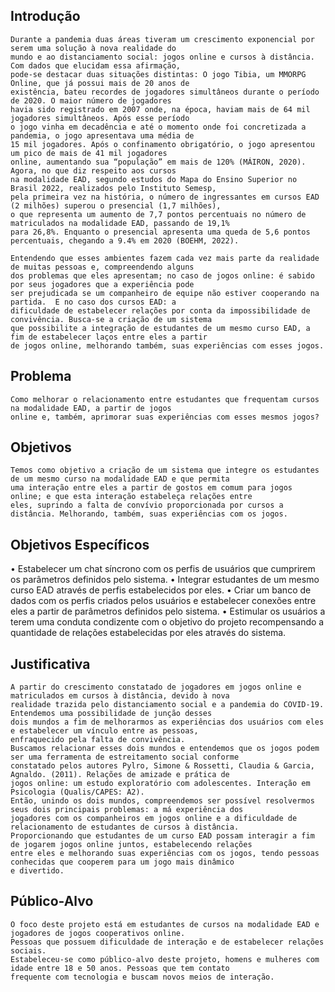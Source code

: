 ## Introdução

	Durante a pandemia duas áreas tiveram um crescimento exponencial por serem uma solução à nova realidade do 
	mundo e ao distanciamento social: jogos online e cursos à distância. Com dados que elucidam essa afirmação,
	pode-se destacar duas situações distintas: O jogo Tibia, um MMORPG Online, que já possui mais de 20 anos de
	existência, bateu recordes de jogadores simultâneos durante o período de 2020. O maior número de jogadores
	havia sido registrado em 2007 onde, na época, haviam mais de 64 mil jogadores simultâneos. Após esse período
	o jogo vinha em decadência e até o momento onde foi concretizada a pandemia, o jogo apresentava uma média de 
	15 mil jogadores. Após o confinamento obrigatório, o jogo apresentou um pico de mais de 41 mil jogadores 
	online, aumentando sua “população” em mais de 120% (MÁIRON, 2020). Agora, no que diz respeito aos cursos 
	na modalidade EAD, segundo estudos do Mapa do Ensino Superior no Brasil 2022, realizados pelo Instituto Semesp,
	pela primeira vez na história, o número de ingressantes em cursos EAD (2 milhões) superou o presencial (1,7 milhões),
	o que representa um aumento de 7,7 pontos percentuais no número de matriculados na modalidade EAD, passando de 19,1% 
	para 26,8%. Enquanto o presencial apresenta uma queda de 5,6 pontos percentuais, chegando a 9.4% em 2020 (BOEHM, 2022).
	
	Entendendo que esses ambientes fazem cada vez mais parte da realidade de muitas pessoas e, compreendendo alguns
	dos problemas que eles apresentam; no caso de jogos online: é sabido por seus jogadores que a experiência pode 
	ser prejudicada se um companheiro de equipe não estiver cooperando na partida.  E no caso dos cursos EAD: a 
	dificuldade de estabelecer relações por conta da impossibilidade de convivência. Busca-se a criação de um sistema
	que possibilite a integração de estudantes de um mesmo curso EAD, a fim de estabelecer laços entre eles a partir 
	de jogos online, melhorando também, suas experiências com esses jogos.   


## Problema

	Como melhorar o relacionamento entre estudantes que frequentam cursos na modalidade EAD, a partir de jogos 
	online e, também, aprimorar suas experiências com esses mesmos jogos?


## Objetivos

	Temos como objetivo a criação de um sistema que integre os estudantes de um mesmo curso na modalidade EAD e que permita
	uma interação entre eles a partir de gostos em comum para jogos online; e que esta interação estabeleça relações entre
	eles, suprindo a falta de convívio proporcionada por cursos a distância. Melhorando, também, suas experiências com os jogos.

## Objetivos Específicos

•	Estabelecer um chat síncrono com os perfis de usuários que cumprirem os parâmetros definidos pelo sistema. 
•	Integrar estudantes de um mesmo curso EAD através de perfis estabelecidos por eles.
•	Criar um banco de dados com os perfis criados pelos usuários e estabelecer conexões entre eles a partir de parâmetros definidos
        pelo sistema.
•	Estimular os usuários a terem uma conduta condizente com o objetivo do projeto recompensando a quantidade de relações estabelecidas
        por eles através do sistema.


## Justificativa

	A partir do crescimento constatado de jogadores em jogos online e matriculados em cursos à distância, devido à nova 
	realidade trazida pelo distanciamento social e a pandemia do COVID-19. Entendemos uma possibilidade de junção desses 
	dois mundos a fim de melhorarmos as experiências dos usuários com eles e estabelecer um vínculo entre as pessoas,
	enfraquecido pela falta de convivência. 
	Buscamos relacionar esses dois mundos e entendemos que os jogos podem ser uma ferramenta de estreitamento social conforme
	constatado pelos autores Pylro, Simone & Rossetti, Claudia & Garcia, Agnaldo. (2011). Relações de amizade e prática de
	jogos online: um estudo exploratório com adolescentes. Interação em Psicologia (Qualis/CAPES: A2).
	Então, unindo os dois mundos, compreendemos ser possível resolvermos seus dois principais problemas: a má experiência dos 
	jogadores com os companheiros em jogos online e a dificuldade de relacionamento de estudantes de cursos à distância.
	Proporcionando que estudantes de um curso EAD possam interagir a fim de jogarem jogos online juntos, estabelecendo relações
	entre eles e melhorando suas experiências com os jogos, tendo pessoas conhecidas que cooperem para um jogo mais dinâmico
	e divertido. 


## Público-Alvo

	O foco deste projeto está em estudantes de cursos na modalidade EAD e jogadores de jogos cooperativos online.
	Pessoas que possuem dificuldade de interação e de estabelecer relações sociais. 
	Estabeleceu-se como público-alvo deste projeto, homens e mulheres com idade entre 18 e 50 anos. Pessoas que tem contato 
	frequente com tecnologia e buscam novos meios de interação.
